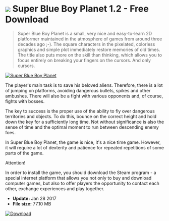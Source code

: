 # ![](https://cdn.softexe.net/static/icon/win.gif) Super Blue Boy Planet 1.2 - Free Download

> Super Blue Boy Planet is a small, very nice and easy-to-learn 2D platformer maintained in the atmosphere of games from around three decades ago ;-). The square characters in the pixelated, colorless graphics and simple plot immediately restore memories of old times. The title also puts more on the skill than thinking, which allows you to focus entirely on breaking your fingers on the cursors. And only cursors.

[![Super Blue Boy Planet](https://gallery.dpcdn.pl/imgc/Tools/73690/g_-_420x350_1.5_-_x20170127161533_0.jpg)](https://softexe.net/win/games-entertainment/other/super-blue-boy-planet:ppbpR.html)

The player's main task is to save his beloved aliens. Therefore, there is a lot of jumping on platforms, avoiding dangerous bullets, spikes and other ambushes. There will also be a fight with various opponents and, of course, fights with bosses.
 
 The key to success is the proper use of the ability to fly over dangerous territories and objects. To do this, bounce on the correct height and hold down the key for a sufficiently long time. Not without significance is also the sense of time and the optimal moment to run between descending enemy foes.
 
 In Super Blue Boy Planet, the game is nice, it's a nice time game. However, it will require a lot of dexterity and patience for repeated repetitions of some parts of the game.
 
 Attention!
 
 In order to install the game, you should download the Steam program - a special internet platform that allows you not only to buy and download computer games, but also to offer players the opportunity to contact each other, exchange experiences and play together.


- **Update:** Jan 28 2017
- **File size:** 77.10 MB

[![Download](https://cdn.softexe.net/static/img/download.png)](https://softexe.net/win/games-entertainment/other/super-blue-boy-planet:ppbpR.html)

